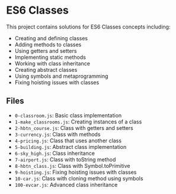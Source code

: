 # ES6 Classes

This project contains solutions for ES6 Classes concepts including:

- Creating and defining classes
- Adding methods to classes
- Using getters and setters
- Implementing static methods
- Working with class inheritance
- Creating abstract classes
- Using symbols and metaprogramming
- Fixing hoisting issues with classes

## Files

- `0-classroom.js`: Basic class implementation
- `1-make_classrooms.js`: Creating instances of a class
- `2-hbtn_course.js`: Class with getters and setters
- `3-currency.js`: Class with methods
- `4-pricing.js`: Class that uses another class
- `5-building.js`: Abstract class implementation
- `6-sky_high.js`: Class inheritance
- `7-airport.js`: Class with toString method
- `8-hbtn_class.js`: Class with Symbol.toPrimitive
- `9-hoisting.js`: Fixing hoisting issues with classes
- `10-car.js`: Class with cloning method using symbols
- `100-evcar.js`: Advanced class inheritance
